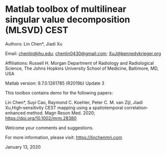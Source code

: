 # Matlab toolbox of multilinear singular value decomposition (MLSVD) CEST

Authors: Lin Chen*, Jiadi Xu

Email: chenlin@jhu.edu;  chenlin0430@gmail.com;  XuJ@kennedykrieger.org

Affiliations:
Russell H. Morgan Department of Radiology and Radiological Science, The Johns Hopkins University School of Medicine, Baltimore, MD, USA

Matlab version: 9.7.0.1261785 (R2019b) Update 3

This toolbox contains demo for the following papers:

Lin Chen*, Suyi Cao, Raymond C. Koehler, Peter C. M. van Zijl, Jiadi Xu,High‐sensitivity CEST mapping using a spatiotemporal correlation‐enhanced method. Magn Reson Med. 2020; https://doi.org/10.1002/mrm.28380

Welcome your comments and suggestions.

For more information, please visit: https://linchenmri.com

January 13, 2020

